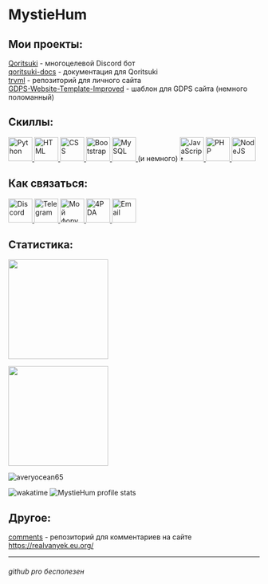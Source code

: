 # MystieHum
## Мои проекты:
[Qoritsuki](https://realvanyek.eu.org/qoritsuki) - многоцелевой Discord бот  
[qoritsuki-docs](https://github.com/4vanyek/qoritsuki-docs) - документация для Qoritsuki  
[trvml](https://github.com/MystieHum/trvml) - репозиторий для личного сайта  
[GDPS-Website-Template-Improved](https://github.com/MystieHum/GDPS-Site-Template-Improved) - шаблон для GDPS сайта (немного поломанный)
## Скиллы:
<a href="https://python.org">
  <img height=48 title="Python" src="https://upload.wikimedia.org/wikipedia/commons/c/c3/Python-logo-notext.svg">
</a>
<a href="https://ru.wikipedia.org/wiki/HTML5">
  <img height=48 title="HTML" src="https://upload.wikimedia.org/wikipedia/commons/3/38/HTML5_Badge.svg">
</a>
<a href="https://ru.wikipedia.org/wiki/CSS">
  <img height=48 title="CSS" src="https://upload.wikimedia.org/wikipedia/commons/6/62/CSS3_logo.svg">
</a>
<a href="https://getbootstrap.com">
  <img height=48 title="Bootstrap" src="https://getbootstrap.com/docs/5.3/assets/brand/bootstrap-logo.svg">
</a>
<a href="https://www.mysql.com">
  <img height=48 title="MySQL" src="https://www.mysql.com/common/logos/logo-mysql-170x115.png">
</a>
(и немного)
<a href="https://ru.wikipedia.org/wiki/JavaScript">
  <img height=48 title="JavaScript" src="https://upload.wikimedia.org/wikipedia/commons/3/3b/Javascript_Logo.png">
</a>
<a href="https://www.php.net/">
  <img height=48 title="PHP" src="https://upload.wikimedia.org/wikipedia/commons/2/27/PHP-logo.svg">
</a>
<a href="https://nodejs.org">
  <img height=48 title="NodeJS" src="https://iconduck.com/vectors/vctrruvykdlj/media/svg/download">
</a>

## Как связаться:
<a href="https://discord.com/users/658287767490527243">
  <img height=48 title="Discord" src="https://assets-global.website-files.com/6257adef93867e50d84d30e2/636e0a69f118df70ad7828d4_icon_clyde_blurple_RGB.svg">
</a> 
<a href="https://telegram.dog/MystieHum">
  <img height=48 title="Telegram" src="https://upload.wikimedia.org/wikipedia/commons/8/83/Telegram_2019_Logo.svg">
</a>
<a href="https://rvtech.eu.org/profile/UnnaMd">
  <img height=48 title="Мой форум" src="https://forum.realvanyek.eu.org/rvtech_icon.png">
</a>
<a href="https://4pda.to/forum/index.php?showuser=10840063">
  <img height=48 title="4PDA" src="https://yt3.googleusercontent.com/zwu1kbPj9N5HZpdV16Vj6duHCUvn9yWg5xTDIkdQRKKb3OUKda0yDOr1RGXPYLofHm65qVQHuw=s900-c-k-c0x00ffffff-no-rj">
</a>
<a href="mailto:oivan2401@gmail.com">
<img height=48 title="Email" src="https://upload.wikimedia.org/wikipedia/commons/7/7e/Gmail_icon_%282020%29.svg">
</a>

## Статистика:
<p>
  <img height=200 align="center" src="https://github-readme-stats.vercel.app/api?username=MystieHum" />
</p>
<p>
  <img height=200 align="center" src="https://github-readme-stats.vercel.app/api/top-langs?username=MystieHum&layout=donut&langs_count=8&card_width=320" />
</p>
<p><img align="center" src="https://github-readme-streak-stats.herokuapp.com/?user=averyocean65&" alt="averyocean65" /></p>

<p>
<img alt="wakatime" src="https://wakatime.com/badge/user/c218e10a-f09b-4bc6-86b3-b2192345f44a.svg"><a href="https://wakatime.com/@c218e10a-f09b-4bc6-86b3-b2192345f44a"></a></img>

<img src="https://komarev.com/ghpvc/?username=MystieHum&label=Profile%20views&color=9035ff&style=flat" alt="MystieHum profile stats" />
</p>

## Другое:
[comments](https://github.com/MystieHum/comments) - репозиторий для комментариев на сайте https://realvanyek.eu.org/

---

###### github pro бесполезен
